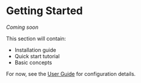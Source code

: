 # Getting Started

*Coming soon*

This section will contain:
- Installation guide
- Quick start tutorial
- Basic concepts

For now, see the [User Guide](user-guide/configuration.md) for configuration details.